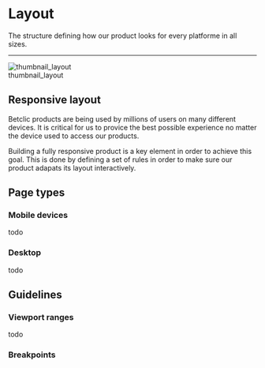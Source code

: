 
# Layout

The structure defining how our product looks for every platforme in all sizes.

---

  
![thumbnail_layout](https://studio-assets.supernova.io/design-systems/27883/3a15bae2-103c-4aea-b453-a47cf8bd8458.png)  
thumbnail_layout  


## Responsive layout

Betclic products are being used by millions of users on many different devices. It is critical for us to provice the best possible experience no matter the device used to access our products. 

Building a fully responsive product is a key element in order to achieve this goal. This is done by defining a set of rules in order to make sure our product adapats its layout interactively. 

## Page types

### Mobile devices

todo

### Desktop

todo

## Guidelines

### Viewport ranges

todo

### Breakpoints